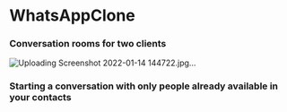 # WhatsAppClone
### Conversation rooms for two clients
![Uploading Screenshot 2022-01-14 144722.jpg…]()

### Starting a conversation with only people already available in your contacts
